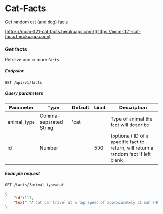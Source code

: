 # Cat-Facts
Get random cat (and dog) facts

[https://mcm-tt21-cat-facts.herokuapp.com/](https://mcm-tt21-cat-facts.herokuapp.com/)

### Get facts

Retrieve one or more `Facts`.

##### Endpoint
`GET /api/v1/facts`

##### Query parameters

| Parameter   | Type                   | Default | Limit | Description                                                                                                                                           |
| ----------- | ---------------------- | ------- | ----- | -----------------------------------------
| animal_type | Comma-separated String | 'cat'   |       | Type of animal the fact will describe                                                                                       |
| id          | Number                 |         | 500   | (optional) ID of a specific fact to return, will return a random fact if left blank  

##### Example request
`GET /facts/?animal_type=cat`

```json
{
	"id":111,
	"text":"A cat can travel at a top speed of approximately 31 mph (49 km) over a short distance"
}
```
